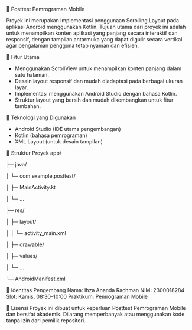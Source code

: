 📱 Posttest Pemrograman Mobile

Proyek ini merupakan implementasi penggunaan Scrolling Layout pada aplikasi Android menggunakan Kotlin. Tujuan utama dari proyek ini adalah untuk menampilkan konten aplikasi yang panjang secara interaktif dan responsif, dengan tampilan antarmuka yang dapat digulir secara vertikal agar pengalaman pengguna tetap nyaman dan efisien.

🚀 Fitur Utama
- Menggunakan ScrollView untuk menampilkan konten panjang dalam satu halaman.
- Desain layout responsif dan mudah diadaptasi pada berbagai ukuran layar.
- Implementasi menggunakan Android Studio dengan bahasa Kotlin.
- Struktur layout yang bersih dan mudah dikembangkan untuk fitur tambahan.

🧠 Teknologi yang Digunakan
- Android Studio (IDE utama pengembangan)
- Kotlin (bahasa pemrograman)
- XML Layout (untuk desain tampilan)

📂 Struktur Proyek
 app/

 ├─ java/
 
 │   └─ com.example.posttest/
 
 │        ├─ MainActivity.kt
 
 │        └─ ...
 
 ├─ res/
 
 │   ├─ layout/
 
 │   │   └─ activity_main.xml
 
 │   ├─ drawable/
 
 │   ├─ values/
 
 │   └─ ...
 
 └─ AndroidManifest.xml
 
👤 Identitas Pengembang
Nama: Ihza Ananda Rachman
NIM: 2300018284
Slot: Kamis, 08:30–10:00
Praktikum: Pemrograman Mobile

📄 Lisensi
Proyek ini dibuat untuk keperluan Posttest Pemrograman Mobile dan bersifat akademik.
Dilarang memperbanyak atau menggunakan kode tanpa izin dari pemilik repositori.
